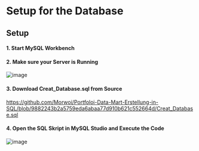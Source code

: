# Setup for the Database

## Setup

#### 1. Start MySQL Workbench

#### 2. Make sure your Server is Running

![image](https://github.com/user-attachments/assets/b7f9ef98-77f4-4b00-87a9-cffe8f271fb0)

#### 3. Download Creat_Database.sql from Source
https://github.com/Morwoi/Portfoloi-Data-Mart-Erstellung-in-SQL/blob/9882243b2a5759eda6abaa77d910b621c552664d/Creat_Database.sql


#### 4. Open the SQL Skript in MySQL Studio and Execute the Code


![image](https://github.com/user-attachments/assets/a46f6804-2b71-4fa2-8bc5-c659a2a78e02)

